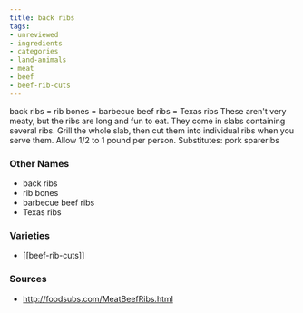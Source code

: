```yaml
---
title: back ribs
tags:
- unreviewed
- ingredients
- categories
- land-animals
- meat
- beef
- beef-rib-cuts
---
```

back ribs = rib bones = barbecue beef ribs = Texas ribs These aren't very meaty, but the ribs are long and fun to eat. They come in slabs containing several ribs. Grill the whole slab, then cut them into individual ribs when you serve them. Allow 1/2 to 1 pound per person. Substitutes: pork spareribs

### Other Names

* back ribs
* rib bones
* barbecue beef ribs
* Texas ribs

### Varieties

* [[beef-rib-cuts]]

### Sources
* http://foodsubs.com/MeatBeefRibs.html
